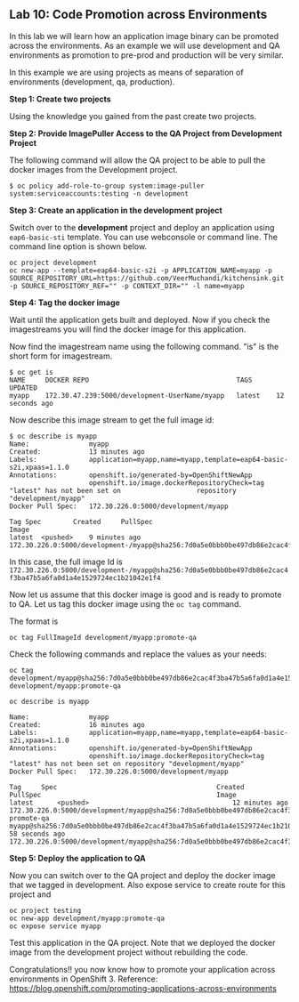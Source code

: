 ## Lab 10: Code Promotion across Environments

In this lab we will learn how an application image binary can be promoted across the environments. As an example we will use development and QA environments as promotion to pre-prod and production will be very similar.

In this example we are using projects as means of separation of environments (development, qa, production).

**Step 1: Create two projects**

Using the knowledge you gained from the past create two projects. 

**Step 2: Provide ImagePuller Access to the QA Project from Development Project**

The following command will allow the QA project to be able to pull the docker images from the Development project.

````
$ oc policy add-role-to-group system:image-puller system:serviceaccounts:testing -n development
````

**Step 3: Create an application in the development project**

Switch over to the **development** project and deploy an application using `eap6-basic-sti` template. You can use webconsole or command line. The command line option is shown below.

````
oc project development
oc new-app --template=eap64-basic-s2i -p APPLICATION_NAME=myapp -p SOURCE_REPOSITORY_URL=https://github.com/VeerMuchandi/kitchensink.git -p SOURCE_REPOSITORY_REF="" -p CONTEXT_DIR="" -l name=myapp
````

**Step 4: Tag the docker image**

Wait until the application gets built and deployed. Now if you check the imagestreams you will find the docker image for this application.

Now find the imagestream name using the following command. "is" is the short form for imagestream.

````
$ oc get is
NAME     DOCKER REPO                                     TAGS      UPDATED
myapp    172.30.47.239:5000/development-UserName/myapp   latest    12 seconds ago

````

Now describe this image stream to get the full image id:

````
$ oc describe is myapp
Name:				myapp
Created:			13 minutes ago
Labels:				application=myapp,name=myapp,template=eap64-basic-s2i,xpaas=1.1.0
Annotations:		openshift.io/generated-by=OpenShiftNewApp
					openshift.io/image.dockerRepositoryCheck=tag "latest" has not been set on 					repository "development/myapp"
Docker Pull Spec:	172.30.226.0:5000/development/myapp

Tag	Spec		Created		PullSpec														Image
latest	<pushed>	9 minutes ago	172.30.226.0:5000/development-/myapp@sha256:7d0a5e0bbb0be497db86e2cac4f3ba47b5a6fa0d1a4e1529724ec1b21042e1f4
````

In this case, the full image Id is `172.30.226.0:5000/development-/myapp@sha256:7d0a5e0bbb0be497db86e2cac4f3ba47b5a6fa0d1a4e1529724ec1b21042e1f4`

Now let us assume that this docker image is good and is ready to promote to QA. Let us tag this docker image using the `oc tag` command.

The format is

````
oc tag FullImageId development/myapp:promote-qa
````

Check the following commands and replace the values as your needs:

```
oc tag development/myapp@sha256:7d0a5e0bbb0be497db86e2cac4f3ba47b5a6fa0d1a4e1529724ec1b21042e1f4 development/myapp:promote-qa

oc describe is myapp

Name:				myapp
Created:			16 minutes ago
Labels:				application=myapp,name=myapp,template=eap64-basic-s2i,xpaas=1.1.0
Annotations:		openshift.io/generated-by=OpenShiftNewApp
					openshift.io/image.dockerRepositoryCheck=tag "latest" has not been set on repository "development/myapp"
Docker Pull Spec:	172.30.226.0:5000/development/myapp

Tag		Spec										Created		PullSpec											Image
latest		<pushed>									12 minutes ago	172.30.226.0:5000/development/myapp@sha256:7d0a5e0bbb0be497db86e2cac4f3ba47b5a6fa0d1a4e1529724ec1b21042e1f4
promote-qa	myapp@sha256:7d0a5e0bbb0be497db86e2cac4f3ba47b5a6fa0d1a4e1529724ec1b21042e1f4	58 seconds ago	172.30.226.0:5000/development/myapp@sha256:7d0a5e0bbb0be497db86e2cac4f3ba47b5a6fa0d1a4e1529724ec1b21042e1f4

```

**Step 5: Deploy the application to QA**

Now you can switch over to the QA project and deploy the docker image that we tagged in development. Also expose service to create route for this project and

````
oc project testing
oc new-app development/myapp:promote-qa
oc expose service myapp
````

Test this application in the QA project. Note that we deployed the docker image from the development project without rebuilding the code.

Congratulations!! you now know how to promote your application across environments in OpenShift 3.
Reference: https://blog.openshift.com/promoting-applications-across-environments
